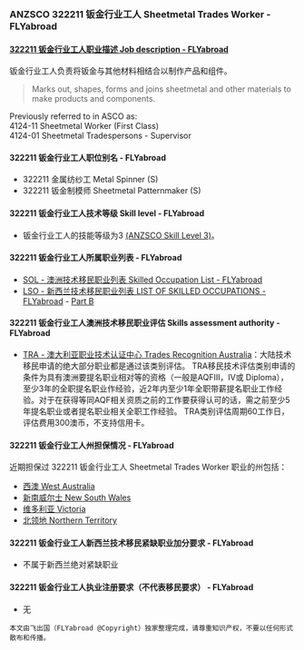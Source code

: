 ### ANZSCO 322211 钣金行业工人 Sheetmetal Trades Worker - FLYabroad ###

####  [322211 钣金行业工人职业描述 Job description - FLYabroad](http://www.flyabroadvisa.com/anzsco/3222.html#322211)

钣金行业工人负责将钣金与其他材料相结合以制作产品和组件。

> Marks out, shapes, forms and joins sheetmetal and other materials to make products and components.

Previously referred to in ASCO as:  
4124-11 Sheetmetal Worker (First Class)  
4124-01 Sheetmetal Tradespersons - Supervisor

#### 322211 钣金行业工人职位别名 - FLYabroad
 
- 322211	 金属纺纱工 Metal Spinner (S)
- 322211 钣金制模师 Sheetmetal Patternmaker (S)

#### 322211 钣金行业工人技术等级 Skill level - FLYabroad

- 钣金行业工人的技能等级为3 [(ANZSCO Skill Level 3)](http://www.flyabroadvisa.com/anzsco/)。

#### 322211 钣金行业工人所属职业列表 - FLYabroad

- [SOL - 澳洲技术移民职业列表 Skilled Occupation List - FLYabroad](http://www.flyabroadvisa.com/sol/)
- [LSO - 新西兰技术移民职业列表 LIST OF SKILLED OCCUPATIONS - FLYabroad](http://nz.flyabroadvisa.com/lso/) - [Part B](partb)

#### 322211 钣金行业工人澳洲技术移民职业评估 Skills assessment authority - FLYabroad

- [TRA - 澳大利亚职业技术认证中心 Trades Recognition Australia](http://www.flyabroadvisa.com/ass/tra.html)：大陆技术移民申请的绝大部分职业都是通过该类别评估。
TRA移民技术评估类别申请的条件为具有澳洲要提名职业相对等的资格（一般是AQFIII，IV或 Diploma），至少3年的全职提名职业作经验，近2年内至少1年全职带薪提名职业工作经验。对于在获得等同AQF相关资质之前的工作要获得认可的话，需之前至少5年提名职业或者提名职业相关全职工作经验。
TRA类别评估周期60工作日，评估费用300澳币，不支持信用卡。

#### 322211 钣金行业工人州担保情况 - FLYabroad

近期担保过 322211 钣金行业工人 Sheetmetal Trades Worker 职业的州包括：

- [西澳 West Australia](http://www.flyabroadvisa.com/zdb/wa.html)
- [新南威尔士 New South Wales](http://www.flyabroadvisa.com/zdb/nsw.html)
- [维多利亚 Victoria](http://www.flyabroadvisa.com/zdb/vic.html)
- [北领地 Northern Territory](http://www.flyabroadvisa.com/zdb/nt.html)

#### 322211 钣金行业工人新西兰技术移民紧缺职业加分要求 - FLYabroad

- 不属于新西兰绝对紧缺职业

#### 322211 钣金行业工人执业注册要求（不代表移民要求） - FLYabroad

- 无

`本文由飞出国（FLYabroad @Copyright）独家整理完成，请尊重知识产权，不要以任何形式散布和传播。`